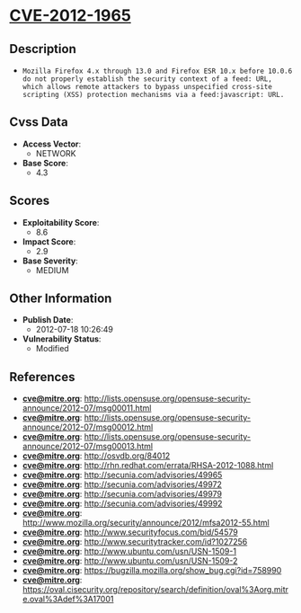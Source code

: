 
# [CVE-2012-1965](https://cve.mitre.org/cgi-bin/cvename.cgi?name=CVE-2012-1965)

## Description

- `Mozilla Firefox 4.x through 13.0 and Firefox ESR 10.x before 10.0.6 do not properly establish the security context of a feed: URL, which allows remote attackers to bypass unspecified cross-site scripting (XSS) protection mechanisms via a feed:javascript: URL.`

## Cvss Data

- **Access Vector**:
  - NETWORK
- **Base Score**:
  - 4.3

## Scores

- **Exploitability Score**:
  - 8.6
- **Impact Score**:
  - 2.9
- **Base Severity**:
  - MEDIUM

## Other Information

- **Publish Date**:
  - 2012-07-18 10:26:49
- **Vulnerability Status**:
  - Modified

## References

- **cve@mitre.org**: http://lists.opensuse.org/opensuse-security-announce/2012-07/msg00011.html
- **cve@mitre.org**: http://lists.opensuse.org/opensuse-security-announce/2012-07/msg00012.html
- **cve@mitre.org**: http://lists.opensuse.org/opensuse-security-announce/2012-07/msg00013.html
- **cve@mitre.org**: http://osvdb.org/84012
- **cve@mitre.org**: http://rhn.redhat.com/errata/RHSA-2012-1088.html
- **cve@mitre.org**: http://secunia.com/advisories/49965
- **cve@mitre.org**: http://secunia.com/advisories/49972
- **cve@mitre.org**: http://secunia.com/advisories/49979
- **cve@mitre.org**: http://secunia.com/advisories/49992
- **cve@mitre.org**: http://www.mozilla.org/security/announce/2012/mfsa2012-55.html
- **cve@mitre.org**: http://www.securityfocus.com/bid/54579
- **cve@mitre.org**: http://www.securitytracker.com/id?1027256
- **cve@mitre.org**: http://www.ubuntu.com/usn/USN-1509-1
- **cve@mitre.org**: http://www.ubuntu.com/usn/USN-1509-2
- **cve@mitre.org**: https://bugzilla.mozilla.org/show_bug.cgi?id=758990
- **cve@mitre.org**: https://oval.cisecurity.org/repository/search/definition/oval%3Aorg.mitre.oval%3Adef%3A17001
